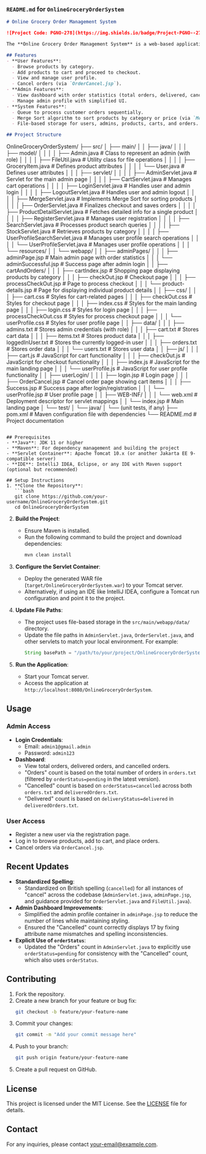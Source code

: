 ### `README.md` for `OnlineGroceryOrderSystem`

```markdown
# Online Grocery Order Management System

![Project Code: PGNO-278](https://img.shields.io/badge/Project-PGNO--278-blue)

The **Online Grocery Order Management System** is a web-based application designed to manage grocery orders efficiently. It allows users to browse products, add them to a cart, place orders, and manage their profiles. Admins can view order statistics, including total orders, delivered orders, and cancelled orders. The system includes features like a queue to process customer orders sequentially and a Merge Sort algorithm to sort products by category or price.

## Features
- **User Features**:
  - Browse products by category.
  - Add products to cart and proceed to checkout.
  - View and manage user profile.
  - Cancel orders (via `OrderCancel.jsp`).
- **Admin Features**:
  - View dashboard with order statistics (total orders, delivered, cancelled).
  - Manage admin profile with simplified UI.
- **System Features**:
  - Queue to process customer orders sequentially.
  - Merge Sort algorithm to sort products by category or price (via `MergeServlet.java`).
  - File-based storage for users, admins, products, carts, and orders.

## Project Structure
```
OnlineGroceryOrderSystem/
├── src/
│   ├── main/
│   │   ├── java/
│   │   │   ├── model/
│   │   │   │   ├── Admin.java             # Class to represent an admin (with role)
│   │   │   │   ├── FileUtil.java          # Utility class for file operations
│   │   │   │   ├── GroceryItem.java       # Defines product attributes
│   │   │   │   └── User.java              # Defines user attributes
│   │   │   ├── servlet/
│   │   │   │   ├── AdminServlet.java      # Servlet for the main admin page
│   │   │   │   ├── CartServlet.java       # Manages cart operations
│   │   │   │   ├── LoginServlet.java      # Handles user and admin login
│   │   │   │   ├── LogoutServlet.java     # Handles user and admin logout
│   │   │   │   ├── MergeServlet.java      # Implements Merge Sort for sorting products
│   │   │   │   ├── OrderServlet.java      # Finalizes checkout and saves orders
│   │   │   │   ├── ProductDetailServlet.java # Fetches detailed info for a single product
│   │   │   │   ├── RegisterServlet.java   # Manages user registration
│   │   │   │   ├── SearchServlet.java     # Processes product search queries
│   │   │   │   ├── StockServlet.java      # Retrieves products by category
│   │   │   │   ├── UserProfileSearchServlet.java # Manages user profile search operations
│   │   │   │   └── UserProfileServlet.java # Manages user profile operations
│   │   │   └── resources/
│   │   └── webapp/
│   │       ├── adminPages/
│   │       │   ├── adminPage.jsp          # Main admin page with order statistics
│   │       │   └── adminSuccessful.jsp    # Success page after admin login
│   │       ├── cartAndOrders/
│   │       │   ├── cartIndex.jsp          # Shopping page displaying products by category
│   │       │   ├── checkOut.jsp           # Checkout page
│   │       │   ├── processCheckOut.jsp    # Page to process checkout
│   │       │   └── product-details.jsp    # Page for displaying individual product details
│   │       ├── css/
│   │       │   ├── cart.css               # Styles for cart-related pages
│   │       │   ├── checkOut.css           # Styles for checkout page
│   │       │   ├── index.css              # Styles for the main landing page
│   │       │   ├── login.css              # Styles for login page
│   │       │   ├── processCheckOut.css    # Styles for process checkout page
│   │       │   └── userProfile.css        # Styles for user profile page
│   │       ├── data/
│   │       │   ├── admins.txt             # Stores admin credentials (with role)
│   │       │   ├── cart.txt               # Stores cart data
│   │       │   ├── items.txt              # Stores product data
│   │       │   ├── loggedInUser.txt       # Stores the currently logged-in user
│   │       │   ├── orders.txt             # Stores order data
│   │       │   └── users.txt              # Stores user data
│   │       ├── js/
│   │       │   ├── cart.js                # JavaScript for cart functionality
│   │       │   ├── checkOut.js            # JavaScript for checkout functionality
│   │       │   ├── index.js               # JavaScript for the main landing page
│   │       │   └── userProfile.js         # JavaScript for user profile functionality
│   │       ├── userLogin/
│   │       │   ├── login.jsp              # Login page
│   │       │   ├── OrderCancel.jsp        # Cancel order page showing cart items
│   │       │   ├── Success.jsp            # Success page after login/registration
│   │       │   └── userProfile.jsp        # User profile page
│   │       ├── WEB-INF/
│   │       │   └── web.xml                # Deployment descriptor for servlet mappings
│   │       └── index.jsp                  # Main landing page
│   └── test/
│       └── java/
│           └── (unit tests, if any)
├── pom.xml                                    # Maven configuration file with dependencies
└── README.md                                  # Project documentation
```

## Prerequisites
- **Java**: JDK 11 or higher
- **Maven**: For dependency management and building the project
- **Servlet Container**: Apache Tomcat 10.x (or another Jakarta EE 9-compatible server)
- **IDE**: IntelliJ IDEA, Eclipse, or any IDE with Maven support (optional but recommended)

## Setup Instructions
1. **Clone the Repository**:
   ```bash
   git clone https://github.com/your-username/OnlineGroceryOrderSystem.git
   cd OnlineGroceryOrderSystem
   ```

2. **Build the Project**:
   - Ensure Maven is installed.
   - Run the following command to build the project and download dependencies:
     ```bash
     mvn clean install
     ```

3. **Configure the Servlet Container**:
   - Deploy the generated WAR file (`target/OnlineGroceryOrderSystem.war`) to your Tomcat server.
   - Alternatively, if using an IDE like IntelliJ IDEA, configure a Tomcat run configuration and point it to the project.

4. **Update File Paths**:
   - The project uses file-based storage in the `src/main/webapp/data/` directory.
   - Update the file paths in `AdminServlet.java`, `OrderServlet.java`, and other servlets to match your local environment. For example:
     ```java
     String basePath = "/path/to/your/project/OnlineGroceryOrderSystem/src/main/webapp/data/";
     ```

5. **Run the Application**:
   - Start your Tomcat server.
   - Access the application at `http://localhost:8080/OnlineGroceryOrderSystem`.

## Usage
### Admin Access
- **Login Credentials**:
  - Email: `admin1@gmail.admin`
  - Password: `admin123`
- **Dashboard**:
  - View total orders, delivered orders, and cancelled orders.
  - "Orders" count is based on the total number of orders in `orders.txt` (filtered by `orderStatus=pending` in the latest version).
  - "Cancelled" count is based on `orderStatus=cancelled` across both `orders.txt` and `deliveredOrders.txt`.
  - "Delivered" count is based on `deliveryStatus=delivered` in `deliveredOrders.txt`.

### User Access
- Register a new user via the registration page.
- Log in to browse products, add to cart, and place orders.
- Cancel orders via `OrderCancel.jsp`.

## Recent Updates
- **Standardized Spelling**:
  - Standardized on British spelling (`cancelled`) for all instances of "cancel" across the codebase (`AdminServlet.java`, `adminPage.jsp`, and guidance provided for `OrderServlet.java` and `FileUtil.java`).
- **Admin Dashboard Improvements**:
  - Simplified the admin profile container in `adminPage.jsp` to reduce the number of lines while maintaining styling.
  - Ensured the "Cancelled" count correctly displays 17 by fixing attribute name mismatches and spelling inconsistencies.
- **Explicit Use of `orderStatus`**:
  - Updated the "Orders" count in `AdminServlet.java` to explicitly use `orderStatus=pending` for consistency with the "Cancelled" count, which also uses `orderStatus`.

## Contributing
1. Fork the repository.
2. Create a new branch for your feature or bug fix:
   ```bash
   git checkout -b feature/your-feature-name
   ```
3. Commit your changes:
   ```bash
   git commit -m "Add your commit message here"
   ```
4. Push to your branch:
   ```bash
   git push origin feature/your-feature-name
   ```
5. Create a pull request on GitHub.

## License
This project is licensed under the MIT License. See the [LICENSE](LICENSE) file for details.

## Contact
For any inquiries, please contact [your-email@example.com](mailto:your-email@example.com).
```

